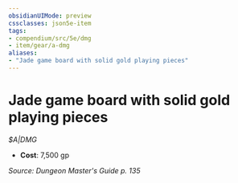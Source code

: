 ```yaml
---
obsidianUIMode: preview
cssclasses: json5e-item
tags:
- compendium/src/5e/dmg
- item/gear/a-dmg
aliases: 
- "Jade game board with solid gold playing pieces"
---
```

# Jade game board with solid gold playing pieces
*$A|DMG*  

- **Cost**: 7,500 gp

*Source: Dungeon Master's Guide p. 135*